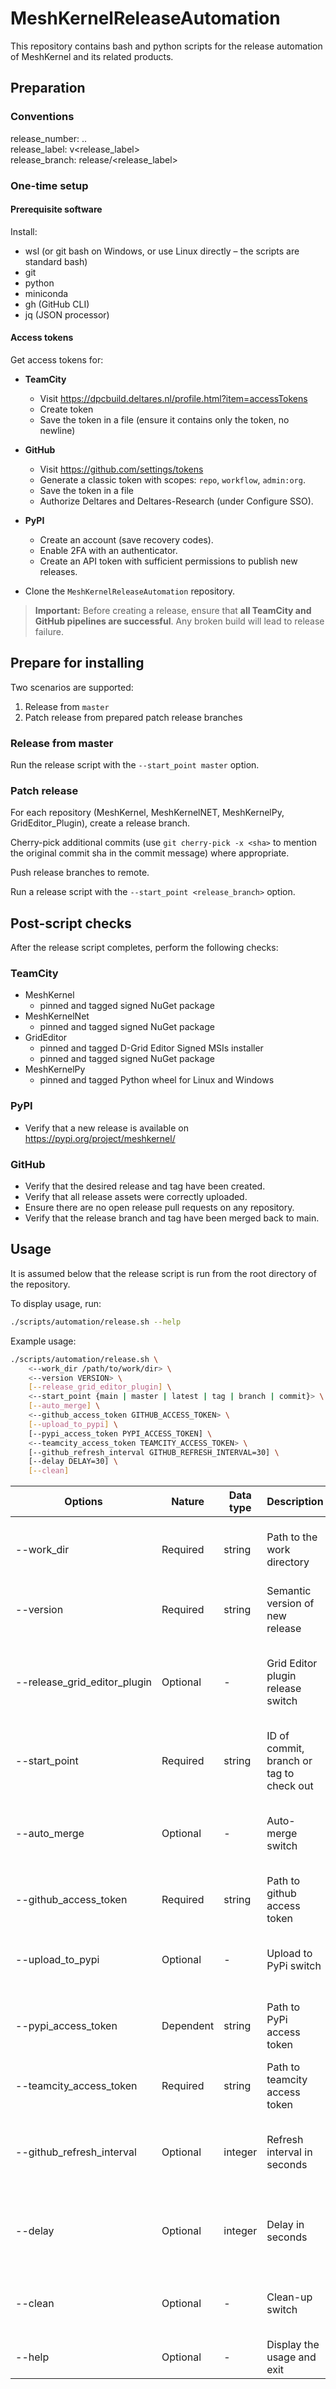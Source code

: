 # MeshKernelReleaseAutomation

This repository contains bash and python scripts for the release automation of MeshKernel and its related products.

## Preparation

### Conventions

release_number: <major>.<minor>.<patch>  
release_label: v<release_label>  
release_branch: release/<release_label>

### One-time setup

#### Prerequisite software

Install:

* wsl (or git bash on Windows, or use Linux directly – the scripts are standard bash)
* git
* python
* miniconda
* gh (GitHub CLI)
* jq (JSON processor)

#### Access tokens

Get access tokens for:

* **TeamCity**  
   - Visit https://dpcbuild.deltares.nl/profile.html?item=accessTokens  
   - Create token  
   - Save the token in a file (ensure it contains only the token, no newline)

* **GitHub**  
   - Visit https://github.com/settings/tokens
   - Generate a classic token with scopes: `repo`, `workflow`, `admin:org`.  
   - Save the token in a file
   - Authorize Deltares and Deltares-Research (under Configure SSO).   

* **PyPI**  
   - Create an account (save recovery codes).  
   - Enable 2FA with an authenticator.  
   - Create an API token with sufficient permissions to publish new releases.

* Clone the `MeshKernelReleaseAutomation` repository.

> **Important:** Before creating a release, ensure that **all TeamCity and GitHub pipelines are successful**. Any broken build will lead to release failure.

## Prepare for installing

Two scenarios are supported:
1. Release from `master`
2. Patch release from prepared patch release branches

### Release from master

Run the release script with the `--start_point master` option.

### Patch release

For each repository (MeshKernel, MeshKernelNET, MeshKernelPy, GridEditor_Plugin), create a release branch.

Cherry-pick additional commits (use `git cherry-pick -x <sha>` to mention the original commit sha in the commit message) where appropriate.

Push release branches to remote.

Run a release script with the `--start_point <release_branch>` option.

## Post-script checks

After the release script completes, perform the following checks:

### TeamCity
* MeshKernel  
  - pinned and tagged signed NuGet package
* MeshKernelNet  
  - pinned and tagged signed NuGet package
* GridEditor  
  - pinned and tagged D-Grid Editor Signed MSIs installer  
  - pinned and tagged signed NuGet package
* MeshKernelPy  
  - pinned and tagged Python wheel for Linux and Windows

### PyPI
* Verify that a new release is available on https://pypi.org/project/meshkernel/

### GitHub
* Verify that the desired release and tag have been created.
* Verify that all release assets were correctly uploaded.
* Ensure there are no open release pull requests on any repository.
* Verify that the release branch and tag have been merged back to main.

## Usage

It is assumed below that the release script is run from the root directory of the repository.

To display usage, run:

```bash
./scripts/automation/release.sh --help
```

Example usage:

```bash
./scripts/automation/release.sh \
    <--work_dir /path/to/work/dir> \
    <--version VERSION> \
    [--release_grid_editor_plugin] \
    <--start_point {main | master | latest | tag | branch | commit}> \
    [--auto_merge] \
    <--github_access_token GITHUB_ACCESS_TOKEN> \
    [--upload_to_pypi] \
    [--pypi_access_token PYPI_ACCESS_TOKEN] \
    <--teamcity_access_token TEAMCITY_ACCESS_TOKEN> \
    [--github_refresh_interval GITHUB_REFRESH_INTERVAL=30] \
    [--delay DELAY=30] \
    [--clean]
```

| Options                                   | Nature    | Data type | Description                              | Notes                                                                                         |
| ----------------------------------------- | --------- | --------- | ---------------------------------------- | --------------------------------------------------------------------------------------------- |
| --work_dir                                | Required  | string    | Path to the work directory               | all repositories will be cloned in subdirectories of this directory.                          |
| --version                                 | Required  | string    | Semantic version of new release          | e.g. 7.0.0                                                                                    |
| <nobr>--release_grid_editor_plugin</nobr> | Optional  | -         | Grid Editor plugin release switch        | If supplied, Grid Editor plugin is released beside MeshKernel, MeshKernelPy and MeshKernelNET |
| --start_point                             | Required  | string    | ID of commit, branch or tag to check out | If a branch is specified, the HEAD of the branch is checked out                               |
| --auto_merge                              | Optional  | -         | Auto-merge switch                        | If supplied, the release tag is merged into the base branch upon release creation             |
| --github_access_token                     | Required  | string    | Path to github access token              |                                                                                               |
| --upload_to_pypi                          | Optional  | -         | Upload to PyPi switch                    | If supplied, the generated python wheels are uploaded to PyPi                                 |
| --pypi_access_token                       | Dependent | string    | Path to PyPi access token                | Required if --upload_to_pypi is provided, ignored otherwise                                   |
| --teamcity_access_token                   | Required  | string    | Path to teamcity access token            | file must contain only token, without trailing newline                                        |
| --github_refresh_interval                 | Optional  | integer   | Refresh interval in seconds              | Used as a refresh interval while watching github PR checks (default = 30s)                    |
| --delay                                   | Optional  | integer   | Delay in seconds                         | The script sleeps for this duration before watching github PR checks (default = 30s)          |
| --clean                                   | Optional  | -         | Clean-up switch                          | If supplied, the work directory is removed upon completion                                    |
| --help                                    | Optional  | -         | Display the usage and exit               |                                                                                               |
